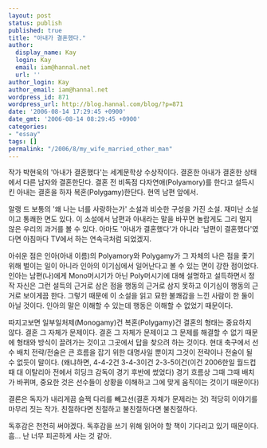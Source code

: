```yaml
---
layout: post
status: publish
published: true
title: "아내가 결혼했다."
author:
  display_name: Kay
  login: Kay
  email: iam@hannal.net
  url: ''
author_login: Kay
author_email: iam@hannal.net
wordpress_id: 871
wordpress_url: http://blog.hannal.com/blog/?p=871
date: '2006-08-14 17:29:45 +0900'
date_gmt: '2006-08-14 08:29:45 +0900'
categories:
- "essay"
tags: []
permalink: "/2006/8/my_wife_married_other_man"
---
```

<p>작가 박현욱의 '아내가 결혼했다'는 세계문학상 수상작이다. 결혼한 아내가 결혼한 상태에서 다른 남자와 결혼한단다. 결혼 전 비독점 다자연애(Polyamory)를 한다고 설득시킨 아내는 결혼을 하자 복혼(Polygamy)한단다. 현역 남편 앞에서.</p>
<p>알랭 드 보통의 '왜 나는 너를 사랑하는가' 소설과 비슷한 구성을 가진 소설. 재미난 소설이고 통쾌한 면도 있다. 이 소설에서 남편과 아내라는 말을 바꾸면 놀랍게도 그리 멀지 않은 우리의 과거를 볼 수 있다. 아마도 '아내가 결혼했다'가 아니라 '남편이 결혼했다'였다면 아침마다 TV에서 하는 연속극처럼 되었겠지.</p>
<p>아쉬운 점은 인아(아내 이름)의 Polyamory와 Polygamy가 그 자체의 나은 점을 좇기 위해 벌이는 일이 아니라 인아의 이기심에서 일어난다고 볼 수 있는 면이 강한 점이었다. 인아는 남편(나)에게 Mono머시기가 아닌 Poly머시기에 대해 설명하고 설득하면서 정작 자신은 그런 설득의 근거로 삼은 점을 행동의 근거로 삼지 못하고 이기심이 행동의 근거로 보이게끔 한다. 그렇기 때문에 이 소설을 읽고 묘한 불쾌감을 느낀 사람이 한 둘이 아닐 것이다. 인아의 말은 이해할 수 있는데 행동은 이해할 수 없었기 때문이다.</p>
<p>따지고보면 일부일처제(Monogamy)건 복혼(Polygamy)건 결혼의 형태는 중요하지 않다. 결혼 그 자체가 문제이다. 결혼 그 자체가 문제이고 그 문제를 해결할 수 없기 때문에 형태와 방식이 끌려가는 것이고 그곳에서 답을 찾으려 하는 것이다. 현대 축구에서 선수 배치 전략/전술은 큰 흐름을 잡기 위한 대명사일 뿐이지 그것이 전략이나 전술이 될 수 없듯이 말이다. (왜냐하면, 4-4-2건 3-4-3이건 2-3-5이건(이건 2006한일 월드컵 때 대 이탈리아 전에서 히딩크 감독이 경기 후반에 썼었다) 경기 흐름상 그때 그때 배치가 바뀌며, 중요한 것은 선수들이 상황을 이해하고 그에 맞게 움직이는 것이기 때문이다)</p>
<p>결론은 독자가 내리게끔 슬쩍 다리를 빼고선(결혼 자체가 문제라는 것) 적당히 이야기를 마무리 짓는 작가. 친절하다면 친절하고 불친절하다면 불친절하다.</p>
<p>독후감은 천천히 써야겠다. 독후감을 쓰기 위해 읽어야 할 책이 기다리고 있기 때문이다.<br />
흠... 난 너무 피곤하게 사는 것 같아.</p>
